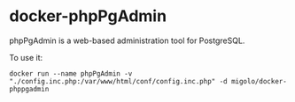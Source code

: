 # docker-phpPgAdmin
phpPgAdmin is a web-based administration tool for PostgreSQL.

To use it:

`
docker run --name phpPgAdmin -v "./config.inc.php:/var/www/html/conf/config.inc.php" -d migolo/docker-phppgadmin
`
